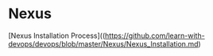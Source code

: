 # Nexus

[Nexus Installation Process]((https://github.com/learn-with-devops/devops/blob/master/Nexus/Nexus_Installation.md)
